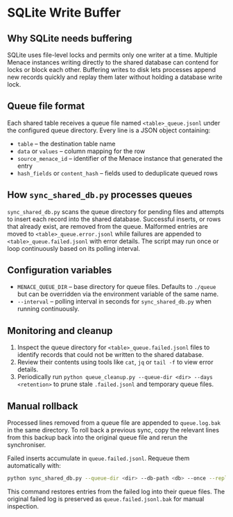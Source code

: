 # SQLite Write Buffer

## Why SQLite needs buffering
SQLite uses file-level locks and permits only one writer at a time. Multiple Menace
instances writing directly to the shared database can contend for locks or block
each other. Buffering writes to disk lets processes append new records quickly and
replay them later without holding a database write lock.

## Queue file format
Each shared table receives a queue file named `<table>_queue.jsonl` under the
configured queue directory. Every line is a JSON object containing:

- `table` – the destination table name
- `data` or `values` – column mapping for the row
- `source_menace_id` – identifier of the Menace instance that generated the entry
- `hash_fields` or `content_hash` – fields used to deduplicate queued rows

## How `sync_shared_db.py` processes queues
`sync_shared_db.py` scans the queue directory for pending files and attempts to
insert each record into the shared database. Successful inserts, or rows that
already exist, are removed from the queue. Malformed entries are moved to
`<table>_queue.error.jsonl` while failures are appended to
`<table>_queue.failed.jsonl` with error details. The script may run once or loop
continuously based on its polling interval.

## Configuration variables
- `MENACE_QUEUE_DIR` – base directory for queue files. Defaults to `./queue` but
  can be overridden via the environment variable of the same name.
- `--interval` – polling interval in seconds for `sync_shared_db.py` when running
  continuously.

## Monitoring and cleanup
1. Inspect the queue directory for `<table>_queue.failed.jsonl` files to identify
   records that could not be written to the shared database.
2. Review their contents using tools like `cat`, `jq` or `tail -f` to view error
   details.
3. Periodically run `python queue_cleanup.py --queue-dir <dir> --days <retention>`
   to prune stale `.failed.jsonl` and temporary queue files.

## Manual rollback

Processed lines removed from a queue file are appended to `queue.log.bak` in the
same directory. To roll back a previous sync, copy the relevant lines from this
backup back into the original queue file and rerun the synchroniser.

Failed inserts accumulate in `queue.failed.jsonl`. Requeue them automatically
with:

```bash
python sync_shared_db.py --queue-dir <dir> --db-path <db> --once --replay-failed
```

This command restores entries from the failed log into their queue files. The
original failed log is preserved as `queue.failed.jsonl.bak` for manual
inspection.
